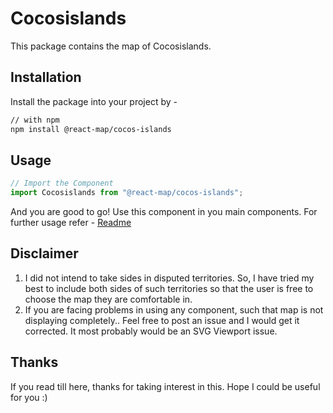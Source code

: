 # Cocosislands
This package contains the map of Cocosislands. 
## Installation
Install the package into your project by -
```bash
// with npm
npm install @react-map/cocos-islands
```
## Usage 
```jsx
// Import the Component
import Cocosislands from "@react-map/cocos-islands";
```
And you are good to go! Use this component in you main components.
For further usage refer - [Readme](https://github.com/shubhexists/react-maps?tab=readme-ov-file#usage)
## Disclaimer 
1) I did not intend to take sides in disputed territories. So, I have tried my best to include both sides of such territories so that the user is free to choose the map they are comfortable in. 
2) If you are facing problems in using any component, such that map is not displaying completely.. Feel free to post an issue and I would get it corrected. It most probably would be an SVG Viewport issue.
## Thanks 
If you read till here, thanks for taking interest in this. Hope I could be useful for you :)